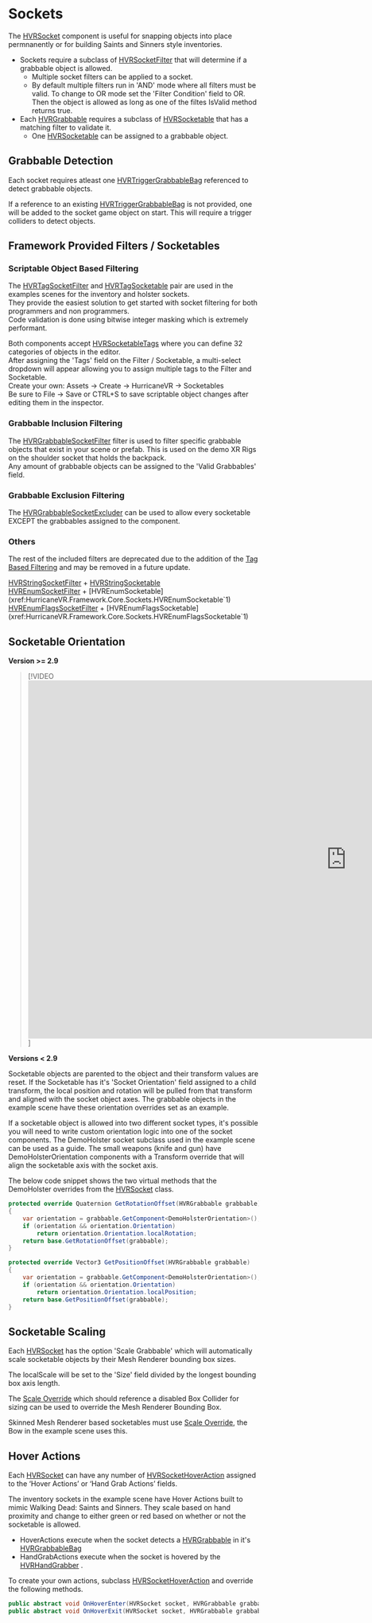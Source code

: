 # Sockets

The [HVRSocket](xref:HurricaneVR.Framework.Core.Grabbers.HVRSocket) component is useful for snapping objects into place permnanently or for building Saints and Sinners style inventories.

- Sockets require a subclass of [HVRSocketFilter](xref:HurricaneVR.Framework.Core.Sockets.HVRSocketFilter) that will determine if a grabbable object is allowed.
  - Multiple socket filters can be applied to a socket. 
  - By default multiple filters run in 'AND' mode where all filters must be valid. To change to OR mode set the 'Filter Condition' field to OR. Then the object is allowed as long as one of the filtes IsValid method returns true.
- Each [HVRGrabbable](xref:HurricaneVR.Framework.Core.HVRGrabbable) requires a subclass of [HVRSocketable](xref:HurricaneVR.Framework.Core.Sockets.HVRSocketable) that has a matching filter to validate it.
  - One [HVRSocketable](xref:HurricaneVR.Framework.Core.Sockets.HVRSocketable) can be assigned to a grabbable object.

## Grabbable Detection

Each socket requires atleast one [HVRTriggerGrabbableBag](xref:HurricaneVR.Framework.Core.Bags.HVRTriggerGrabbableBag) referenced to detect grabbable objects. 

If a reference to an existing [HVRTriggerGrabbableBag](xref:HurricaneVR.Framework.Core.Bags.HVRTriggerGrabbableBag) is not provided, one will be added to the socket game object on start. This will require a trigger colliders to detect objects.

## Framework Provided Filters / Socketables

### Scriptable Object Based Filtering

The [HVRTagSocketFilter](xref:HurricaneVR.Framework.Core.Sockets.HVRTagSocketFilter) and [HVRTagSocketable](xref:HurricaneVR.Framework.Core.Sockets.HVRTagSocketable) pair are used in the examples scenes for the inventory and holster sockets.\
They provide the easiest solution to get started with socket filtering for both programmers and non programmers.\
Code validation is done using bitwise integer masking which is extremely performant.

Both components accept [HVRSocketableTags](xref:HurricaneVR.Framework.Core.Sockets.HVRSocketableTags) where you can define 32 categories of objects in the editor.\
After assigning the 'Tags' field on the Filter / Socketable, a multi-select dropdown will appear allowing you to assign multiple tags to the Filter and Socketable.\
Create your own: Assets -> Create -> HurricaneVR -> Socketables\
Be sure to File -> Save or CTRL+S to save scriptable object changes after editing them in the inspector.

### Grabbable Inclusion Filtering

The [HVRGrabbableSocketFilter](xref:HurricaneVR.Framework.Core.Sockets.HVRGrabbableSocketFilter) filter is used to filter specific grabbable objects that exist in your scene or prefab. This is used on the demo XR Rigs on the shoulder socket that holds the backpack.\
Any amount of grabbable objects can be assigned to the 'Valid Grabbables' field.

### Grabbable Exclusion Filtering

The [HVRGrabbableSocketExcluder](xref:HurricaneVR.Framework.Core.Sockets.HVRGrabbableSocketExcluder) can be used to allow every socketable EXCEPT the grabbables assigned to the component.

### Others

The rest of the included filters are deprecated due to the addition of the [Tag Based Filtering](#scriptable-object-based-filtering) and may be removed in a future update.

[HVRStringSocketFilter](xref:HurricaneVR.Framework.Core.Sockets.HVRStringSocketFilter) + [HVRStringSocketable](xref:HurricaneVR.Framework.Core.Sockets.HVRStringSocketable)\
[HVREnumSocketFilter](xref:HurricaneVR.Framework.Core.Sockets.HVREnumSocketFilter`1) + [HVREnumSocketable](xref:HurricaneVR.Framework.Core.Sockets.HVREnumSocketable`1)\
[HVREnumFlagsSocketFilter](xref:HurricaneVR.Framework.Core.Sockets.HVREnumFlagsSocketFilter`1) + [HVREnumFlagsSocketable](xref:HurricaneVR.Framework.Core.Sockets.HVREnumFlagsSocketable`1)

## Socketable Orientation

**Version >= 2.9**

> [!VIDEO <iframe width="1280" height="720" src="https://www.youtube.com/embed/YbJho-fLFyM" title="HurricaneVR | 2.9+ | Socketable Orientation Tutorial" frameborder="0" allow="accelerometer; autoplay; clipboard-write; encrypted-media; gyroscope; picture-in-picture" allowfullscreen></iframe>]

**Versions < 2.9**

Socketable objects are parented to the object and their transform values are reset. If the Socketable has it's 'Socket Orientation' field assigned to a child transform, the local position and rotation will be pulled from that transform and aligned with the socket object axes. The grabbable objects in the example scene have these orientation overrides set as an example.

If a socketable object is allowed into two different socket types, it's possible you will need to write custom orientation logic into one of the socket components. The DemoHolster socket subclass used in the example scene can be used as a guide. The small weapons (knife and gun) have DemoHolsterOrientation components with a Transform override that will align the socketable axis with the socket axis.

The below code snippet shows the two virtual methods that the DemoHolster overrides from the [HVRSocket](xref:HurricaneVR.Framework.Core.Grabbers.HVRSocket) class.

```csharp
protected override Quaternion GetRotationOffset(HVRGrabbable grabbable)
{
    var orientation = grabbable.GetComponent<DemoHolsterOrientation>();
    if (orientation && orientation.Orientation)
        return orientation.Orientation.localRotation;
    return base.GetRotationOffset(grabbable);
}

protected override Vector3 GetPositionOffset(HVRGrabbable grabbable)
{
    var orientation = grabbable.GetComponent<DemoHolsterOrientation>();
    if (orientation && orientation.Orientation)
        return orientation.Orientation.localPosition;
    return base.GetPositionOffset(grabbable);
}
```

## Socketable Scaling

Each [HVRSocket](xref:HurricaneVR.Framework.Core.Grabbers.HVRSocket) has the option 'Scale Grabbable' which will automatically scale socketable objects by their Mesh Renderer bounding box sizes.

The localScale will be set to the 'Size' field divided by the longest bounding box axis length.

The [Scale Override](xref:HurricaneVR.Framework.Core.Sockets.HVRSocketable.ScaleOverride) which should reference a disabled Box Collider for sizing can be used to override the Mesh Renderer Bounding Box.

Skinned Mesh Renderer based socketables must use [Scale Override](xref:HurricaneVR.Framework.Core.Sockets.HVRSocketable.ScaleOverride), the Bow in the example scene uses this.

## Hover Actions

Each [HVRSocket](xref:HurricaneVR.Framework.Core.Grabbers.HVRSocket) can have any number of [HVRSocketHoverAction](xref:HurricaneVR.Framework.Core.Sockets.HVRSocketHoverAction) assigned to the ‘Hover Actions’ or ‘Hand Grab Actions’ fields.

The inventory sockets in the example scene have Hover Actions built to mimic Walking Dead: Saints and Sinners. They scale based on hand proximity and change to either green or red based on whether or not the socketable is allowed.

- HoverActions execute when the socket detects a [HVRGrabbable](xref:HurricaneVR.Framework.Core.HVRGrabbable) in it's [HVRGrabbableBag](xref:HurricaneVR.Framework.Core.Bags.HVRGrabbableBag)
- HandGrabActions execute when the socket is hovered by the [HVRHandGrabber](xref:HurricaneVR.Framework.Core.Grabbers.HVRHandGrabber) .

To create your own actions, subclass [HVRSocketHoverAction](xref:HurricaneVR.Framework.Core.Sockets.HVRSocketHoverAction) and override the following methods.

```csharp
public abstract void OnHoverEnter(HVRSocket socket, HVRGrabbable grabbable, bool isValid);
public abstract void OnHoverExit(HVRSocket socket, HVRGrabbable grabbable, bool isValid);
```
